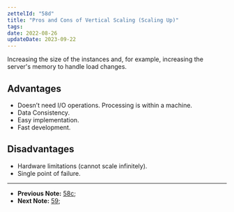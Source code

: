 ```yaml
---
zettelId: "58d"
title: "Pros and Cons of Vertical Scaling (Scaling Up)"
tags:
date: 2022-08-26
updateDate: 2023-09-22
---
```


Increasing the size of the instances and, for example, increasing the server's memory to handle load changes.

## Advantages

- Doesn’t need I/O operations. Processing is within a machine.
- Data Consistency.
- Easy implementation.
- Fast development.

## Disadvantages

- Hardware limitations (cannot scale infinitely).
- Single point of failure.

---

- **Previous Note:** [58c](/notes/58c/);
- **Next Note:** [59](/notes/59/);

